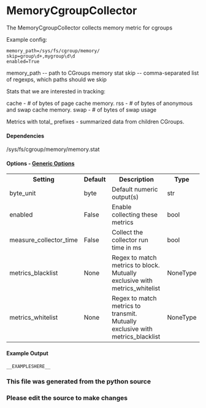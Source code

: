 MemoryCgroupCollector
=====

The MemoryCgroupCollector collects memory metric for cgroups

Example config:

```
memory_path=/sys/fs/cgroup/memory/
skip=group\d+,mygroup\d\d
enabled=True
```

memory_path -- path to CGroups memory stat
skip -- comma-separated list of regexps, which paths should we skip

Stats that we are interested in tracking:

cache - # of bytes of page cache memory.
rss   - # of bytes of anonymous and swap cache memory.
swap  - # of bytes of swap usage

Metrics with total_ prefixes - summarized data from children CGroups.

#### Dependencies

/sys/fs/cgroup/memory/memory.stat

#### Options - [Generic Options](Configuration)

<table><tr><th>Setting</th><th>Default</th><th>Description</th><th>Type</th></tr>
<tr><td>byte_unit</td><td>byte</td><td>Default numeric output(s)</td><td>str</td></tr>
<tr><td>enabled</td><td>False</td><td>Enable collecting these metrics</td><td>bool</td></tr>
<tr><td>measure_collector_time</td><td>False</td><td>Collect the collector run time in ms</td><td>bool</td></tr>
<tr><td>metrics_blacklist</td><td>None</td><td>Regex to match metrics to block. Mutually exclusive with metrics_whitelist</td><td>NoneType</td></tr>
<tr><td>metrics_whitelist</td><td>None</td><td>Regex to match metrics to transmit. Mutually exclusive with metrics_blacklist</td><td>NoneType</td></tr>
</table>

#### Example Output

```
__EXAMPLESHERE__
```

### This file was generated from the python source
### Please edit the source to make changes

